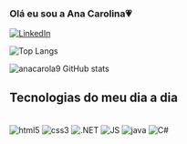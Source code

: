 
### Olá eu sou a Ana Carolina💗

[![LinkedIn](https://img.shields.io/badge/LinkedIn-0077B5?style=for-the-badge&logo=linkedin&logoColor=white)](www.linkedin.com/in/ana-carolina-oliveira-melo-17a592266)

![Top Langs](https://github-readme-stats.vercel.app/api/top-langs/?username=anacarola9&layout=compact)

![anacarola9 GitHub stats](https://github-readme-stats.vercel.app/api?username=anacarola9&show_icons=true&theme=tokyonight)

## Tecnologias do meu dia a dia

<div style="display: inline_block"><br/>
<img align="center" alt="html5" src="https://img.shields.io/badge/HTML5-E34F26?style=for-the-badge&logo=html5&logoColor=white"/>
<img align="center" alt="css3" src="https://img.shields.io/badge/CSS3-1572B6?style=for-the-badge&logo=css3&logoColor=white"/>
<img align="center" alt=".NET" src="https://img.shields.io/badge/.NET-5C2D91?style=for-the-badge&logo=.net&logoColor=white"/>
<img align="center" alt="JS" src="https://img.shields.io/badge/JavaScript-F7DF1E?style=for-the-badge&logo=javascript&logoColor=black"/>
<img align="center" alt="java" src="https://img.shields.io/badge/Java-ED8B00?style=for-the-badge&logo=openjdk&logoColor=white"/>
<img align="center" alt="C#" src="https://img.shields.io/badge/C%23-239120?style=for-the-badge&logo=c-sharp&logoColor=white"/>
</div>